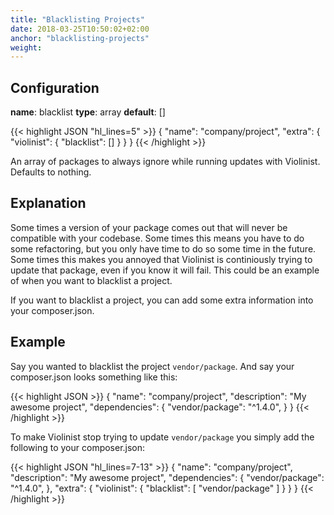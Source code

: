 ```yaml
---
title: "Blacklisting Projects"
date: 2018-03-25T10:50:02+02:00
anchor: "blacklisting-projects"
weight: 
---
```


## Configuration

__name__: blacklist
__type__: array
__default__: []

{{< highlight JSON "hl_lines=5" >}}
{
  "name": "company/project",
  "extra": {
    "violinist": {
      "blacklist": []
    }
  }
}
{{< /highlight >}}


An array of packages to always ignore while running updates with Violinist. Defaults to nothing.

## Explanation

Some times a version of your package comes out that will never be compatible with your codebase. Some times this means you have to do some refactoring, but you only have time to do so some time in the future. Some times this makes you annoyed that Violinist is continiously trying to update that package, even if you know it will fail. This could be an example of when you want to blacklist a project.

If you want to blacklist a project, you can add some extra information into your composer.json.

## Example

Say you wanted to blacklist the project `vendor/package`. And say your composer.json looks something like this:

{{< highlight JSON >}}
{
  "name": "company/project",
  "description": "My awesome project",
  "dependencies": {
    "vendor/package": "^1.4.0",
  }
}
{{< /highlight >}}


To make Violinist stop trying to update `vendor/package` you simply add the following to your composer.json:


{{< highlight JSON "hl_lines=7-13" >}}
{
  "name": "company/project",
  "description": "My awesome project",
  "dependencies": {
    "vendor/package": "^1.4.0",
  },
  "extra": {
    "violinist": {
      "blacklist": [
        "vendor/package"
      ]
    }
  }
}
{{< /highlight >}}
